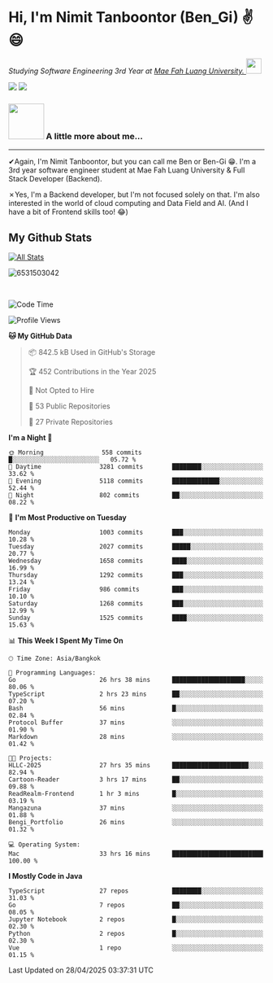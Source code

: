 # Hi, I'm Nimit Tanboontor (Ben_Gi) ✌😄
<p><em>Studying Software Engineering 3rd Year at <a href="https://en.mfu.ac.th/home.html"> Mae Fah Luang University.
</a><img src="https://media.giphy.com/media/WUlplcMpOCEmTGBtBW/giphy.gif" width="30"> </em></p>


[![](https://img.shields.io/badge/linkedin-%230077B5.svg?style=for-the-badge&logo=linkedin)]([https://www.linkedin.com/in/thanaphoom-babparn/](https://www.linkedin.com/in/nimit-tanbooutor-798139246/))
[![](https://img.shields.io/badge/Medium-12100E?style=for-the-badge&logo=medium&logoColor=white)](https://medium.com/@nimittanbooutor)

### <img src="https://media.giphy.com/media/VgCDAzcKvsR6OM0uWg/giphy.gif" width="70"> A little more about me...  

<hr> <!-- Horizontal line -->

&#10004;Again, I'm Nimit Tanboontor, but you can call me Ben or Ben-Gi 😁. I'm a 3rd year software engineer student at Mae Fah Luang University & Full Stack Developer (Backend).

&#10007;Yes, I'm a Backend developer, but I'm not focused solely on that. I'm also interested in the world of cloud computing and Data Field and AI. (And I have a bit of Frontend skills too! 😂)


## My Github Stats

[![All Stats](https://github-readme-stats.vercel.app/api?username=6531503042&show_icons=true&theme=algolia)](https://github.com/6531503042)

<p><img align="center" src="https://github-readme-streak-stats.herokuapp.com/?user=6531503042&" alt="6531503042" /></p>

<br />


<!--START_SECTION:waka-->
![Code Time](http://img.shields.io/badge/Code%20Time-514%20hrs%208%20mins-blue)

![Profile Views](http://img.shields.io/badge/Profile%20Views-2-blue)

**🐱 My GitHub Data** 

> 📦 842.5 kB Used in GitHub's Storage 
 > 
> 🏆 452 Contributions in the Year 2025
 > 
> 🚫 Not Opted to Hire
 > 
> 📜 53 Public Repositories 
 > 
> 🔑 27 Private Repositories 
 > 
**I'm a Night 🦉** 

```text
🌞 Morning                558 commits         █░░░░░░░░░░░░░░░░░░░░░░░░   05.72 % 
🌆 Daytime                3281 commits        ████████░░░░░░░░░░░░░░░░░   33.62 % 
🌃 Evening                5118 commits        █████████████░░░░░░░░░░░░   52.44 % 
🌙 Night                  802 commits         ██░░░░░░░░░░░░░░░░░░░░░░░   08.22 % 
```
📅 **I'm Most Productive on Tuesday** 

```text
Monday                   1003 commits        ███░░░░░░░░░░░░░░░░░░░░░░   10.28 % 
Tuesday                  2027 commits        █████░░░░░░░░░░░░░░░░░░░░   20.77 % 
Wednesday                1658 commits        ████░░░░░░░░░░░░░░░░░░░░░   16.99 % 
Thursday                 1292 commits        ███░░░░░░░░░░░░░░░░░░░░░░   13.24 % 
Friday                   986 commits         ███░░░░░░░░░░░░░░░░░░░░░░   10.10 % 
Saturday                 1268 commits        ███░░░░░░░░░░░░░░░░░░░░░░   12.99 % 
Sunday                   1525 commits        ████░░░░░░░░░░░░░░░░░░░░░   15.63 % 
```


📊 **This Week I Spent My Time On** 

```text
🕑︎ Time Zone: Asia/Bangkok

💬 Programming Languages: 
Go                       26 hrs 38 mins      ████████████████████░░░░░   80.06 % 
TypeScript               2 hrs 23 mins       ██░░░░░░░░░░░░░░░░░░░░░░░   07.20 % 
Bash                     56 mins             █░░░░░░░░░░░░░░░░░░░░░░░░   02.84 % 
Protocol Buffer          37 mins             ░░░░░░░░░░░░░░░░░░░░░░░░░   01.90 % 
Markdown                 28 mins             ░░░░░░░░░░░░░░░░░░░░░░░░░   01.42 % 

🐱‍💻 Projects: 
HLLC-2025                27 hrs 35 mins      █████████████████████░░░░   82.94 % 
Cartoon-Reader           3 hrs 17 mins       ██░░░░░░░░░░░░░░░░░░░░░░░   09.88 % 
ReadRealm-Frontend       1 hr 3 mins         █░░░░░░░░░░░░░░░░░░░░░░░░   03.19 % 
Mangazuna                37 mins             ░░░░░░░░░░░░░░░░░░░░░░░░░   01.88 % 
Bengi_Portfolio          26 mins             ░░░░░░░░░░░░░░░░░░░░░░░░░   01.32 % 

💻 Operating System: 
Mac                      33 hrs 16 mins      █████████████████████████   100.00 % 
```

**I Mostly Code in Java** 

```text
TypeScript               27 repos            ████████░░░░░░░░░░░░░░░░░   31.03 % 
Go                       7 repos             ██░░░░░░░░░░░░░░░░░░░░░░░   08.05 % 
Jupyter Notebook         2 repos             █░░░░░░░░░░░░░░░░░░░░░░░░   02.30 % 
Python                   2 repos             █░░░░░░░░░░░░░░░░░░░░░░░░   02.30 % 
Vue                      1 repo              ░░░░░░░░░░░░░░░░░░░░░░░░░   01.15 % 
```




 Last Updated on 28/04/2025 03:37:31 UTC
<!--END_SECTION:waka-->
